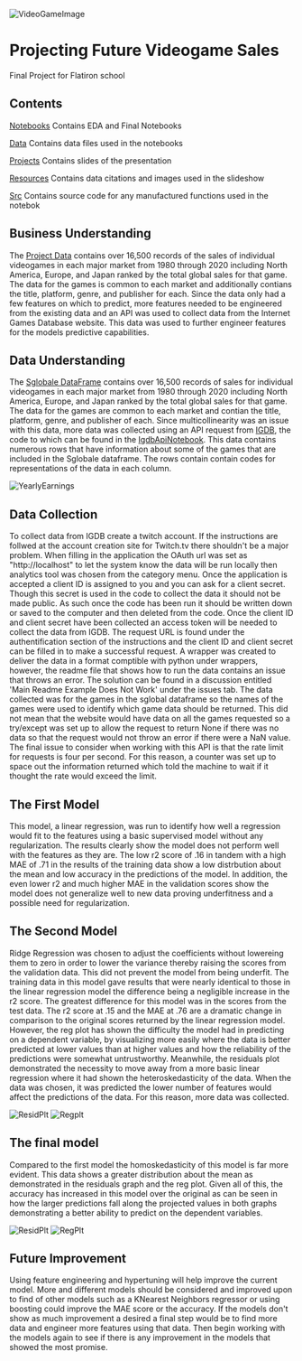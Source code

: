 ![VideoGameImage](https://github.com/RCKettel/CapstoneProject/blob/main/Resources/Images/video-game-controllers.jpg)

# Projecting Future Videogame Sales
Final Project for Flatiron school

## Contents

[Notebooks](https://github.com/RCKettel/CapstoneProject/tree/main/Notebooks)
Contains EDA and Final Notebooks

[Data](https://github.com/RCKettel/CapstoneProject/tree/main/Data)
Contains data files used in the notebooks

[Projects](https://github.com/RCKettel/CapstoneProject/tree/main/Projects)
Contains slides of the presentation 

[Resources](https://github.com/RCKettel/CapstoneProject/tree/main/Resources)
Contains data citations and images used in the slideshow

[Src](https://github.com/RCKettel/CapstoneProject/tree/main/Src)
Contains source code for any manufactured functions used in the notebok

## Business Understanding
The [Project Data](https://data.world/julienf/video-games-global-sales-in-volume-1983-2017) contains over 16,500 records of the sales of individual videogames in each major market from 1980 through 2020 including North America, Europe, and Japan ranked by the total global sales for that game.  The data for the games is common to each market and additionally contians the title, platform, genre, and publisher for each.  Since the data only had a few features on which to predict, more features needed to be engineered from the existing data and an API was used to collect data from the Internet Games Database website. This data was used to further engineer features for the models predictive capabilities. 

## Data Understanding
The [Sglobale DataFrame](https://data.world/julienf/video-games-global-sales-in-volume-1983-2017) contains over 16,500 records of sales for individual videogames in each major market from 1980 through 2020 including North America, Europe, and Japan ranked by the total global sales for that game.  The data for the games are common to each market and contian the title, platform, genre, and publisher of each.  Since multicollinearity was an issue with this data, more data was collected using an API request from [IGDB](pi-docs.igdb.com/#about), the code to which can be found in the [IgdbApiNotebook](https://github.com/RCKettel/CapstoneProject/blob/main/Notebooks/IgdbApiNotebook.ipynb).  This data contains numerous rows that have information about some of the games that are included in the Sglobale dataframe.  The rows contain contain codes for representations of the data in each column.

![YearlyEarnings](https://github.com/RCKettel/CapstoneProject/blob/main/Resources/Images/GsalesScatter.png)

## Data Collection
To collect data from IGDB create a twitch account. If the instructions are follwed at the account creation site for Twitch.tv there shouldn't be a major problem. When filling in the application the OAuth url was set as "http://localhost" to let the system know the data will be run locally then analytics tool was chosen from the category menu. Once the application is accepted a client ID is assigned to you and you can ask for a client secret. Though this secret is used in the code to collect the data it should not be made public. As such once the code has been run it should be written down or saved to the computer and then deleted from the code. Once the client ID and client secret have been collected an access token will be needed to collect the data from IGDB. The request URL is found under the authentification section of the instructions and the client ID and client secret can be filled in to make a successful request. A wrapper was created to deliver the data in a format comptible with python under wrappers, however, the readme file that shows how to run the data contains an issue that throws an error. The solution can be found in a discussion entitled 'Main Readme Example Does Not Work' under the issues tab.  The data collected was for the games in the sglobal dataframe so the names of the games were used to identify which game data should be returned. This did not mean that the website would have data on all the games requested so a try/except was set up to allow the request to return None if there was no data so that the request would not throw an error if there were a NaN value. The final issue to consider when working with this API is that the rate limit for requests is four per second. For this reason, a counter was set up to space out the information returned which told the machine to wait if it thought the rate would exceed the limit.

## The First Model
This model, a linear regression, was run to identify how well a regression would fit to the features using a basic supervised model without any regularization. The results clearly show the model does not perform well with the features as they are. The low r2 score of .16 in tandem with a high MAE of .71 in the results of the training data show a low distrbution about the mean and low accuracy in the predictions of the model. In addition, the even lower r2 and much higher MAE in the validation scores show the model does not generalize well to new data proving underfitness and a possible need for regularization.

## The Second Model
Ridge Regression was chosen to adjust the coefficients without lowereing them to zero in order to lower the variance thereby raising the scores from the validation data.  This did not prevent the model from being underfit. The training data in this model gave results that were nearly identical to those in the linear regression model the difference being a negligible increase in the r2 score.  The greatest difference for this model was in the scores from the test data.  The r2 score at .15 and the MAE at .76 are a dramatic change in comparison to the original scores returned by the linear regression model. However, the reg plot has shown the difficulty the model had in predicting on a dependent variable, by visualizing more easily where the data is better predicted at lower values than at higher values and how the reliability of the predictions were somewhat untrustworthy. Meanwhile, the residuals plot demonstrated the necessity to move away from a more basic linear regression where it had shown the heteroskedasticity of the data.  When the data was chosen, it was predicted the lower number of features would affect the predictions of the data.  For this reason, more data was collected.

![ResidPlt](https://github.com/RCKettel/CapstoneProject/blob/main/Resources/Images/ModOneRsdPlt2.png)
![Regplt](https://github.com/RCKettel/CapstoneProject/blob/main/Resources/Images/ModOneRegPlt.png)

## The final model
Compared to the first model the homoskedasticity of this model is far more evident. This data shows a greater distribution about the mean as demonstrated in the residuals graph and the reg plot. Given all of this, the accuracy has increased in this model over the original as can be seen in how the larger predictions fall along the projected values in both graphs demonstrating a better ability to predict on the dependent variables.

![ResidPlt](https://github.com/RCKettel/CapstoneProject/blob/main/Resources/Images/FnlMdlRsidPlt2.png)
![RegPlt](https://github.com/RCKettel/CapstoneProject/blob/main/Resources/Images/FnlMdlRegPlt.png)

## Future Improvement
Using feature engineering and hypertuning will help improve the current model.  More and different models should be considered and improved upon to find of other models such as a KNearest Neighbors regressor or using boosting could improve the MAE score or the accuracy.  If the models don't show as much improvement a desired a final step would be to find more data and engineer more features using that data. Then begin working with the models again to see if there is any improvement in the models that showed the most promise.
